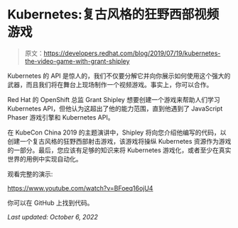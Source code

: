 # Kubernetes:复古风格的狂野西部视频游戏

> 原文：<https://developers.redhat.com/blog/2019/07/19/kubernetes-the-video-game-with-grant-shipley>

Kubernetes 的 API 是惊人的，我们不仅要分解它并向你展示如何使用这个强大的武器，而且我们将在舞台上现场制作一个视频游戏。事实上，你可以合作。

Red Hat 的 OpenShift 总监 Grant Shipley 想要创建一个游戏来帮助人们学习 Kubernetes API，但他认为这超出了他的能力范围，直到他遇到了 JavaScript Phaser 游戏引擎和 Kubernetes API。

在 KubeCon China 2019 的主题演讲中，Shipley 将向您介绍他编写的代码，以创建一个复古风格的狂野西部射击游戏，该游戏将操纵 Kubernetes 资源作为游戏的一部分。最后，您应该有足够的知识来将 Kubernetes 游戏化，或者至少在真实世界的用例中实现自动化。

观看完整的演示:

https://www.youtube.com/watch?v=BFoeq16ojU4

你可以在 GitHub 上找到代码。

*Last updated: October 6, 2022*